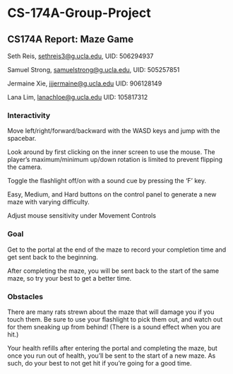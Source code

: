 # CS-174A-Group-Project

## CS174A Report: Maze Game

Seth Reis, sethreis3@g.ucla.edu, UID: 506294937

Samuel Strong, samuelstrong@g.ucla.edu, UID: 505257851

Jermaine Xie, jjjermaine@g.ucla.edu UID: 906128149

Lana Lim, lanachloe@g.ucla.edu UID: 105817312

### Interactivity
Move left/right/forward/backward with the WASD keys and jump with the spacebar.

Look around by first clicking on the inner screen to use the mouse. The player’s maximum/minimum up/down rotation is limited to prevent flipping the camera. 

Toggle the flashlight off/on with a sound cue by pressing the ‘F’ key.

Easy, Medium, and Hard buttons on the control panel to generate a new maze with varying difficulty.

Adjust mouse sensitivity under Movement Controls

### Goal
Get to the portal at the end of the maze to record your completion time and get sent back to the beginning.

After completing the maze, you will be sent back to the start of the same maze, so try your best to get a better time.

### Obstacles
There are many rats strewn about the maze that will damage you if you touch them. Be sure to use your flashlight to pick them out, and watch out for them sneaking up from behind! (There is a sound effect when you are hit.)

Your health refills after entering the portal and completing the maze, but once you run out of health, you’ll be sent to the start of a new maze. As such, do your best to not get hit if you’re going for a good time.
